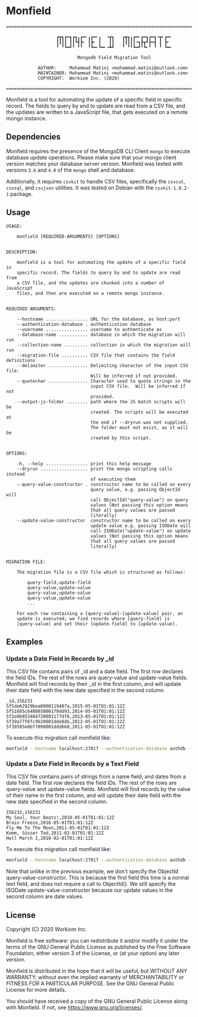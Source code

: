 # Monfield

```
================================================================================

                   ┏┳┓┏━┓┏┓╻┏━╸╻┏━╸╻  ╺┳┓   ┏┳┓╻┏━╸┏━┓┏━┓╺┳╸┏━╸
                   ┃┃┃┃ ┃┃┗┫┣╸ ┃┣╸ ┃   ┃┃   ┃┃┃┃┃╺┓┣┳┛┣━┫ ┃ ┣╸
                   ╹ ╹┗━┛╹ ╹╹  ╹┗━╸┗━╸╺┻┛   ╹ ╹╹┗━┛╹┗╸╹ ╹ ╹ ┗━╸

                           Mongodb Field Migration Tool

            AUTHOR:     Mohammad Matini <mohammad.matini@outlook.com>
            MAINTAINER: Mohammad Matini <mohammad.matini@outlook.com>
            COPYRIGHT:  Workiom Inc. (2020)

================================================================================
```

Monfield is a tool for automating the update of a specific field in specific
record. The fields to query by and to update are read from a CSV file, and
the updates are written to a JavaScript file, that gets executed on a remote
mongo instance.

## Dependencies
Monfield requires the presence of the MongoDB CLI Client `mongo` to execute
database update operations. Please make sure that your mongo client version
matches your database server version. Monfield was tested with versions
`3.6` and `4.0` of the `mongo` shell and database.

Additionally, it requires `csvkit` to handle CSV files, specifically the
`csvcut`, `csvsql`, and `csvjson` utilities. It was tested on Debian with
the `csvkit-1.0.2-1` package.

## Usage
```
USAGE:

    monfield [REQUIRED-ARGUMENTS] [OPTIONS]


DESCRIPTION:

    monfield is a tool for automating the update of a specific field in
    specific record. The fields to query by and to update are read from
    a CSV file, and the updates are chunked into a number of JavaScript
    files, and then are executed on a remote mongo instance.


REQUIRED ARGUMENTS:

    --hostname ................ URL for the database, as host:port
    --authentication-database . authentication database
    --username ................ username to authenticate as
    --database-name ........... database in which the migration will run
    --collection-name ......... collection in which the migration will run
    --migration-file .......... CSV file that contains the field definitions
    --delimiter ............... Delimiting character of the input CSV file.
                                Will be inferred if not provided.
    --quotechar ............... Character used to quote strings in the
                                input CSV file.  Will be inferred if not
                                provided.
    --output-js-folder ........ path where the JS batch scripts will be
                                created. The scripts will be executed at
                                the end if --dryrun was not supplied.
                                The folder must not exist, as it will be
                                created by this script.


OPTIONS:

    -h, --help ................ print this help message
    --dryrun .................. print the mongo scripting calls instead
                                of executing them
    --query-value-constructor . constructor name to be called on every
                                query value, e.g. passing ObjectId will
                                call ObjectId("query-value") on query
                                values (Not passing this option means
                                that all query values are passed
                                literally)
    --update-value-constructor  constructor name to be called on every
                                update value e.g. passing ISODate will
                                call ISODate("update-value") on update
                                values (Not passing this option means
                                that all query values are passed
                                literally)


MIGRATION FILE:

    The migration file is a CSV file which is structured as follows:

        query-field,update-field
        query-value,update-value
        query-value,update-value
        query-value,update-value
        ...

    For each row containing a [query-value]-[update-value] pair, an
    update is executed; we find records where [query-field] is
    [query-value] and set their [update-field] to [update-value].
```

## Examples
### Update a Date Field in Records by _id
This CSV file contains pairs of _id and a date field. The first row declares
the field IDs. The rest of the rows are query-value and update-value
fields. Monfield will find records by their _id in the first column, and
will update their date field with the new date specified in the second
column.

```csv
_id,156231
5f5de62929bea0000119407a,2015-05-01T01:01:12Z
5f51685c640003000170dd93,2014-05-01T01:01:12Z
5f3a9b8534847200011774f6,2013-05-01T01:01:12Z
5f39a77f6fc9b20001dde8db,2012-05-01T01:01:12Z
5f39505e0bf7090001ddd668,2011-05-01T01:01:12Z
```

To execute this migration call monfield like:

```sh
monfield --hostname localhost:27017 --authentication-database authdb --username admin --database-name 121 --collection-name b0a1f011-423a-46fa-3e7c-0u27b581b917 --migration-file ./updates.csv --output-js-folder ./migration --query-value-constructor ObjectId --update-value-constructor ISODate
```

### Update a Date Field in Records by a Text Field
This CSV file contains pairs of strings from a name field, and dates from a
date field. The first row declares the field IDs. The rest of the rows are
query-value and update-value fields. Monfield will find records by the value
of their name in the first column, and will update their date field with the
new date specified in the second column.

```csv
156232,156231
My Soul, Your Beats!,2018-05-01T01:01:12Z
Brain Freeze,2016-05-01T01:01:12Z
Fly Me To The Moon,2011-05-01T01:01:12Z
Komm, Süsser Tod,2011-02-01T01:01:12Z
Hell March 2,2010-02-01T01:01:12Z
```

To execute this migration call monfield like:

```sh
monfield --hostname localhost:27017 --authentication-database authdb --username admin --database-name 121 --collection-name b0a1f011-423a-46fa-3e7c-0u27b581b917 --migration-file ./updates.csv --output-js-folder ./migration --update-value-constructor ISODate
```

Note that unlike in the previous example, we don't specify the ObjectId
query-value-constructor. This is because the first field this time is a
normal text field, and does not require a call to ObjectId(). We still
specify the ISODate update-value-constructor because our update values in
the second column are date values.

## License
Copyright (C) 2020 Workiom Inc.

Monfield is free software: you can redistribute it and/or modify
it under the terms of the GNU General Public License as published by
the Free Software Foundation, either version 3 of the License, or
(at your option) any later version.

Monfield is distributed in the hope that it will be useful,
but WITHOUT ANY WARRANTY; without even the implied warranty of
MERCHANTABILITY or FITNESS FOR A PARTICULAR PURPOSE.  See the
GNU General Public License for more details.

You should have received a copy of the GNU General Public License
along with Monfield. If not, see <https://www.gnu.org/licenses/>.
